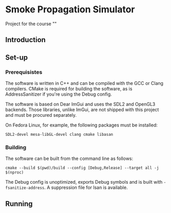 # Smoke Propagation Simulator

Project for the course "" 

## Introduction

## Set-up

### Prerequisistes

The software is written in C++ and can be compiled with the GCC or Clang compilers. CMake is required for building the software, as is AddressSanitizer if you're using the Debug config.

The software is based on Dear ImGui and uses the SDL2 and OpenGL3 backends. Those libraries, unlike ImGui, are not shipped with this project and must be procured separately.

On Fedora Linux, for example, the following packages must be installed:

```
SDL2-devel mesa-libGL-devel clang cmake libasan
```

### Building

The software can be built from the command line as follows:

```
cmake --build $(pwd)/build --config [Debug,Release] --target all -j $(nproc)
```

The Debug config is unoptimized, exports Debug symbols and is built with `-fsanitize-address`. A suppression file for lsan is available.

## Running

